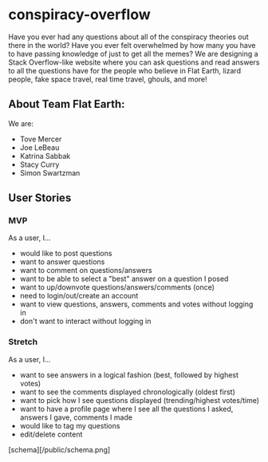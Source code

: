 # conspiracy-overflow
Have you ever had any questions about all of the conspiracy theories out there in the world? Have you ever felt overwhelmed by how many you have to have passing knowledge of just to get all the memes? We are designing a Stack Overflow-like website where you can ask questions and read answers to all the questions have for the people who believe in Flat Earth, lizard people, fake space travel, real time travel, ghouls, and more!

## About Team Flat Earth:

We are:
- Tove Mercer
- Joe LeBeau
- Katrina Sabbak
- Stacy Curry
- Simon Swartzman

## User Stories

### MVP
As a user, I...
- would like to post questions
- want to answer questions
- want to comment on questions/answers
- want to be able to select a "best" answer on a question I posed
- want to up/downvote questions/answers/comments (once)
- need to login/out/create an account
- want to view questions, answers, comments and votes without logging in
- don't want to interact without logging in

### Stretch
As a user, I...
- want to see answers in a logical fashion (best, followed by highest votes)
- want to see the comments displayed chronologically (oldest first)
- want to pick how I see questions displayed (trending/highest votes/time)
- want to have a profile page where I see all the questions I asked, answers I gave, comments I made
- would like to tag my questions
- edit/delete content

[schema][/public/schema.png]
